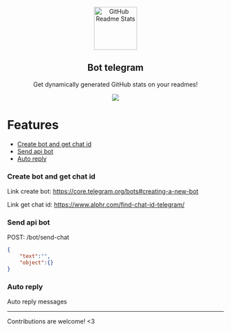 <p align="center">
 <img width="100px" src="https://res.cloudinary.com/anuraghazra/image/upload/v1594908242/logo_ccswme.svg" align="center" alt="GitHub Readme Stats" />
 <h2 align="center">Bot telegram</h2>
 <p align="center">Get dynamically generated GitHub stats on your readmes!</p>
</p>
  <p align="center">
    <a href="https://a.paddle.com/v2/click/16413/119403?link=1227">
      <img src="https://img.shields.io/badge/Supported%20by-VSCode%20Power%20User%20%E2%86%92-gray.svg?colorA=655BE1&colorB=4F44D6&style=for-the-badge"/>
    </a>
  </p>
</p>


# Features
- [Create bot and get chat id](#create-bot-and-get-chat-id)
- [Send api bot](#send-api-bot)
- [Auto reply](#auto-reply)

### Create bot and get chat id

Link create bot: https://core.telegram.org/bots#creating-a-new-bot

Link get chat id: https://www.alphr.com/find-chat-id-telegram/

### Send api bot

POST: /bot/send-chat
```json
{
    "text":"",
    "object":{}
}
```

### Auto reply
Auto reply messages

---

Contributions are welcome! <3